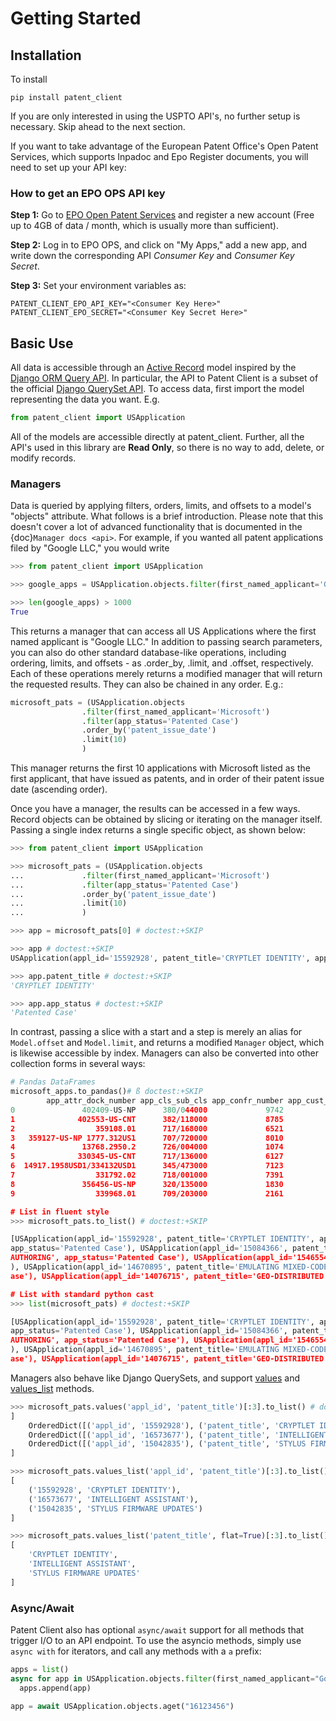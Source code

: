 # Getting Started

## Installation

To install

```console
pip install patent_client
```

If you are only interested in using the USPTO API's, no further setup is necessary. Skip ahead to the next section.

If you want to take advantage of the European Patent Office's Open Patent Services,
which supports Inpadoc and Epo Register documents, you will need to set up your API key:

### How to get an EPO OPS API key

**Step 1:** Go to [EPO Open Patent Services](https://www.epo.org/searching-for-patents/data/web-services/ops.html#tab-1) and
register a new account (Free up to 4GB of data / month, which is usually more than sufficient).

**Step 2:** Log in to EPO OPS, and click on "My Apps," add a new app, and write down the corresponding API *Consumer Key* and *Consumer Key Secret*.

**Step 3:** Set your environment variables as:

```console
PATENT_CLIENT_EPO_API_KEY="<Consumer Key Here>"
PATENT_CLIENT_EPO_SECRET="<Consumer Key Secret Here>"
```

## Basic Use

All data is accessible through an [Active Record](https://en.wikipedia.org/wiki/Active_record_pattern) model
inspired by the [Django ORM Query API](https://docs.djangoproject.com/en/2.1/topics/db/queries/). In particular, the API to Patent Client is a subset
of the official [Django QuerySet API](https://docs.djangoproject.com/en/2.1/ref/models/querysets/). To access data, first import the model
representing the data you want. E.g.

```python
from patent_client import USApplication
```

All of the models are accessible directly at patent_client. Further, all the API's used in this library are **Read Only**, so there is no way to add, delete, or modify records.

### Managers

Data is queried by applying filters, orders, limits, and offsets to a model's "objects" attribute. What follows is a brief introduction. Please note that this doesn't cover a lot of advanced functionality that is documented in the {doc}`Manager docs <api>`.
For example, if you wanted all patent applications filed by "Google LLC," you would write

```python
>>> from patent_client import USApplication

>>> google_apps = USApplication.objects.filter(first_named_applicant='Google LLC')

>>> len(google_apps) > 1000
True

```

This returns a manager that can access all US Applications where the first named applicant is "Google LLC." In addition to passing search parameters, you can also do other standard database-like
operations, including ordering, limits, and offsets - as .order_by, .limit, and .offset, respectively. Each of these operations merely returns a modified manager that will return the requested results. They can also be chained in any order. E.g.:

```python
microsoft_pats = (USApplication.objects
                .filter(first_named_applicant='Microsoft')
                .filter(app_status='Patented Case')
                .order_by('patent_issue_date')
                .limit(10)
                )
```

This manager returns the first 10 applications with Microsoft listed as the first applicant, that have issued as patents, and in order of their patent issue date (ascending order).

Once you have a manager, the results can be accessed in a few ways. Record objects can be obtained by slicing or iterating on the manager itself. Passing a single index returns
a single specific object, as shown below:

```python
>>> from patent_client import USApplication

>>> microsoft_pats = (USApplication.objects
...             .filter(first_named_applicant='Microsoft')
...             .filter(app_status='Patented Case')
...             .order_by('patent_issue_date')
...             .limit(10)
...             )

>>> app = microsoft_pats[0] # doctest:+SKIP

>>> app # doctest:+SKIP
USApplication(appl_id='15592928', patent_title='CRYPTLET IDENTITY', app_status='Patented Case')

>>> app.patent_title # doctest:+SKIP
'CRYPTLET IDENTITY'

>>> app.app_status # doctest:+SKIP
'Patented Case'
```

In contrast, passing a slice with a start and a step is merely an alias for `Model.offset` and `Model.limit`, and returns a modified `Manager` object, which is likewise accessible by index.
Managers can also be converted into other collection forms in several ways:

```python
# Pandas DataFrames
microsoft_apps.to_pandas()# ß doctest:+SKIP
        app_attr_dock_number app_cls_sub_cls app_confr_number app_cust_number  ...                                       transactions wipo_early_pub_date wipo_early_pub_number                                                obj
0               402409-US-NP      380/044000             9742           69316  ...  [{'code': 'PUBTC', 'date': 2020-03-06, 'descri...                None                  None  USApplication(appl_id='15592928', patent_title...
1              402553-US-CNT      382/118000             8785           69316  ...  [{'code': 'EML_NTR', 'date': 2020-02-27, 'desc...                None                  None  USApplication(appl_id='16573677', patent_title...
2                  359108.01      717/168000             6521           69316  ...  [{'code': 'EML_NTR', 'date': 2020-02-27, 'desc...                None                  None  USApplication(appl_id='15042835', patent_title...
3   359127-US-NP 1777.312US1      707/720000             8010          127265  ...  [{'code': 'WPIR', 'date': 2020-02-26, 'descrip...                None                  None  USApplication(appl_id='15084366', patent_title...
4               13768.2950.2      726/004000             1074           47973  ...  [{'code': 'EML_NTR', 'date': 2020-02-27, 'desc...                None                  None  USApplication(appl_id='15374735', patent_title...
5              330345-US-CNT      717/136000             6127           69316  ...  [{'code': 'EML_NTR', 'date': 2020-02-27, 'desc...                None                  None  USApplication(appl_id='15465547', patent_title...
6  14917.1958USD1/334132USD1      345/473000             7123           27488  ...  [{'code': 'EML_NTR', 'date': 2020-02-27, 'desc...                None                  None  USApplication(appl_id='15470234', patent_title...
7                  331792.02      718/001000             7391           39254  ...  [{'code': 'EML_NTR', 'date': 2020-02-27, 'desc...                None                  None  USApplication(appl_id='14670895', patent_title...
8               356456-US-NP      320/135000             1830           69316  ...  [{'code': 'EML_NTR', 'date': 2020-02-27, 'desc...                None                  None  USApplication(appl_id='14678144', patent_title...
9                  339968.01      709/203000             2161           69316  ...  [{'code': 'EML_NTR', 'date': 2020-02-27, 'desc...                None                  None  USApplication(appl_id='14076715', patent_title...

# List in fluent style
>>> microsoft_pats.to_list() # doctest:+SKIP

[USApplication(appl_id='15592928', patent_title='CRYPTLET IDENTITY', app_status='Patented Case'), USApplication(appl_id='16573677', patent_title='INTELLIGENT ASSISTANT', app_status='Patented Case'), USApplication(appl_id='15042835', patent_title='STYLUS FIRMWARE UPDATES',
app_status='Patented Case'), USApplication(appl_id='15084366', patent_title='COMPUTATIONAL-MODEL OPERATION USING MULTIPLE SUBJECT REPRESENTATIONS', app_status='Patented Case'), USApplication(appl_id='15374735', patent_title='SHARE TOKEN ISSUANCE FOR DECLARATIVE DOCUMENT
AUTHORING', app_status='Patented Case'), USApplication(appl_id='15465547', patent_title='DYNAMIC DATA AND COMPUTE RESOURCE ELASTICITY', app_status='Patented Case'), USApplication(appl_id='15470234', patent_title='ANIMATIONS FOR SCROLL AND ZOOM', app_status='Patented Case'
), USApplication(appl_id='14670895', patent_title='EMULATING MIXED-CODE PROGRAMS USING A VIRTUAL MACHINE INSTANCE', app_status='Patented Case'), USApplication(appl_id='14678144', patent_title='Battery Management in a Device with Multiple Batteries', app_status='Patented C
ase'), USApplication(appl_id='14076715', patent_title='GEO-DISTRIBUTED DISASTER RECOVERY FOR INTERACTIVE CLOUD APPLICATIONS', app_status='Patented Case')]

# List with standard python cast
>>> list(microsoft_pats) # doctest:+SKIP

[USApplication(appl_id='15592928', patent_title='CRYPTLET IDENTITY', app_status='Patented Case'), USApplication(appl_id='16573677', patent_title='INTELLIGENT ASSISTANT', app_status='Patented Case'), USApplication(appl_id='15042835', patent_title='STYLUS FIRMWARE UPDATES',
app_status='Patented Case'), USApplication(appl_id='15084366', patent_title='COMPUTATIONAL-MODEL OPERATION USING MULTIPLE SUBJECT REPRESENTATIONS', app_status='Patented Case'), USApplication(appl_id='15374735', patent_title='SHARE TOKEN ISSUANCE FOR DECLARATIVE DOCUMENT
AUTHORING', app_status='Patented Case'), USApplication(appl_id='15465547', patent_title='DYNAMIC DATA AND COMPUTE RESOURCE ELASTICITY', app_status='Patented Case'), USApplication(appl_id='15470234', patent_title='ANIMATIONS FOR SCROLL AND ZOOM', app_status='Patented Case'
), USApplication(appl_id='14670895', patent_title='EMULATING MIXED-CODE PROGRAMS USING A VIRTUAL MACHINE INSTANCE', app_status='Patented Case'), USApplication(appl_id='14678144', patent_title='Battery Management in a Device with Multiple Batteries', app_status='Patented C
ase'), USApplication(appl_id='14076715', patent_title='GEO-DISTRIBUTED DISASTER RECOVERY FOR INTERACTIVE CLOUD APPLICATIONS', app_status='Patented Case')]
```

Managers also behave like Django QuerySets, and support [values](https://docs.djangoproject.com/en/2.1/ref/models/querysets/#values) and
[values_list](https://docs.djangoproject.com/en/2.1/ref/models/querysets/#values-list) methods.

```python
>>> microsoft_pats.values('appl_id', 'patent_title')[:3].to_list() # doctest:+SKIP
]
    OrderedDict([('appl_id', '15592928'), ('patent_title', 'CRYPTLET IDENTITY')]),
    OrderedDict([('appl_id', '16573677'), ('patent_title', 'INTELLIGENT ASSISTANT')]),
    OrderedDict([('appl_id', '15042835'), ('patent_title', 'STYLUS FIRMWARE UPDATES')])
]

>>> microsoft_pats.values_list('appl_id', 'patent_title')[:3].to_list() # doctest:+SKIP
[
    ('15592928', 'CRYPTLET IDENTITY'),
    ('16573677', 'INTELLIGENT ASSISTANT'),
    ('15042835', 'STYLUS FIRMWARE UPDATES')
]

>>> microsoft_pats.values_list('patent_title', flat=True)[:3].to_list() # doctest:+SKIP
[
    'CRYPTLET IDENTITY',
    'INTELLIGENT ASSISTANT',
    'STYLUS FIRMWARE UPDATES'
]
```
### Async/Await

Patent Client also has optional `async/await` support for all methods that trigger I/O to an API endpoint.
To use the asyncio methods, simply use `async with` for iterators, and call any methods with a `a` prefix:

```python
apps = list()
async for app in USApplication.objects.filter(first_named_applicant="Google"):
  apps.append(app)

app = await USApplication.objects.aget("16123456")

```